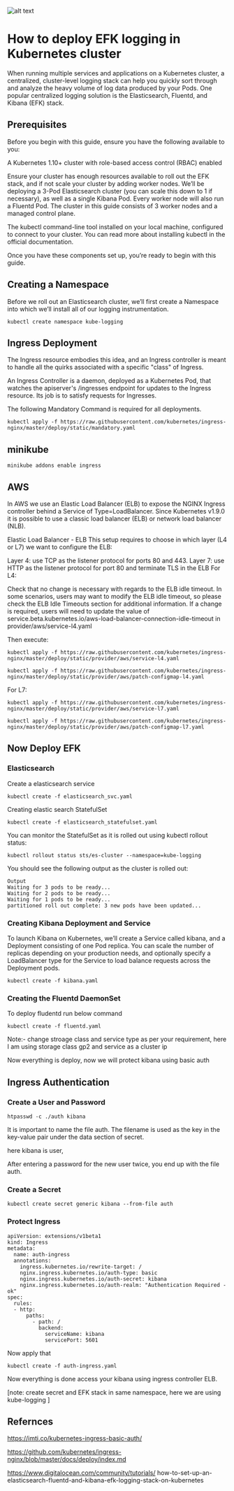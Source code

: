  ![alt text](https://blog.ptrk.io/content/images/size/w2000/2018/04/cover-1.png)

 # How to deploy EFK logging in Kubernetes cluster
 
 When running multiple services and applications on a Kubernetes cluster, a centralized, cluster-level logging stack can help you quickly sort through and analyze the heavy volume of log data produced by your Pods. One popular centralized logging solution is the Elasticsearch, Fluentd, and Kibana (EFK) stack.

 ## Prerequisites

Before you begin with this guide, ensure you have the following available to you:

A Kubernetes 1.10+ cluster with role-based access control (RBAC) enabled

Ensure your cluster has enough resources available to roll out the EFK stack, and if not scale your cluster by adding worker nodes. We’ll be deploying a 3-Pod Elasticsearch cluster (you can scale this down to 1 if necessary), as well as a single Kibana Pod. Every worker node will also run a Fluentd Pod. The cluster in this guide consists of 3 worker nodes and a managed control plane.

The kubectl command-line tool installed on your local machine, configured to connect to your cluster. You can read more about installing kubectl in the official documentation.

Once you have these components set up, you’re ready to begin with this guide.

## Creating a Namespace
Before we roll out an Elasticsearch cluster, we’ll first create a Namespace into which we’ll install all of our logging instrumentation.

```
kubectl create namespace kube-logging
```

## Ingress Deployment

The Ingress resource embodies this idea, and an Ingress controller is meant to handle all the quirks associated with a specific "class" of Ingress.

An Ingress Controller is a daemon, deployed as a Kubernetes Pod, that watches the apiserver's /ingresses endpoint for updates to the Ingress resource. Its job is to satisfy requests for Ingresses.

The following Mandatory Command is required for all deployments.

```
kubectl apply -f https://raw.githubusercontent.com/kubernetes/ingress-nginx/master/deploy/static/mandatory.yaml
```

## minikube

```
minikube addons enable ingress
```

## AWS

In AWS we use an Elastic Load Balancer (ELB) to expose the NGINX Ingress controller behind a Service of Type=LoadBalancer. Since Kubernetes v1.9.0 it is possible to use a classic load balancer (ELB) or network load balancer (NLB).

Elastic Load Balancer - ELB
This setup requires to choose in which layer (L4 or L7) we want to configure the ELB:

Layer 4: use TCP as the listener protocol for ports 80 and 443.
Layer 7: use HTTP as the listener protocol for port 80 and terminate TLS in the ELB
For L4:

Check that no change is necessary with regards to the ELB idle timeout. In some scenarios, users may want to modify the ELB idle timeout, so please check the ELB Idle Timeouts section for additional information. If a change is required, users will need to update the value of service.beta.kubernetes.io/aws-load-balancer-connection-idle-timeout in provider/aws/service-l4.yaml

Then execute:

```
kubectl apply -f https://raw.githubusercontent.com/kubernetes/ingress-nginx/master/deploy/static/provider/aws/service-l4.yaml

kubectl apply -f https://raw.githubusercontent.com/kubernetes/ingress-nginx/master/deploy/static/provider/aws/patch-configmap-l4.yaml
```
For L7:

```
kubectl apply -f https://raw.githubusercontent.com/kubernetes/ingress-nginx/master/deploy/static/provider/aws/service-l7.yaml

kubectl apply -f https://raw.githubusercontent.com/kubernetes/ingress-nginx/master/deploy/static/provider/aws/patch-configmap-l7.yaml
```
## Now Deploy EFK

### Elasticsearch

Create a elasticsearch service

```
kubectl create -f elasticsearch_svc.yaml
```

Creating elastic search StatefulSet

```
kubectl create -f elasticsearch_statefulset.yaml
```
You can monitor the StatefulSet as it is rolled out using kubectl rollout status:

```
kubectl rollout status sts/es-cluster --namespace=kube-logging
```
You should see the following output as the cluster is rolled out:

```
Output
Waiting for 3 pods to be ready...
Waiting for 2 pods to be ready...
Waiting for 1 pods to be ready...
partitioned roll out complete: 3 new pods have been updated...
```
### Creating Kibana Deployment and Service

To launch Kibana on Kubernetes, we’ll create a Service called kibana, and a Deployment consisting of one Pod replica. You can scale the number of replicas depending on your production needs, and optionally specify a LoadBalancer type for the Service to load balance requests across the Deployment pods.

```
kubectl create -f kibana.yaml
```

### Creating the Fluentd DaemonSet

To deploy fludentd run below command

```
kubectl create -f fluentd.yaml
```
Note:- change stroage class and service type as per your requirement, here I am  using storage class gp2 and service as a cluster ip

Now everything is deploy, now we will protect kibana using basic auth

## Ingress Authentication

### Create a User and Password

```
htpasswd -c ./auth kibana
```
It is important to name the file auth. The filename is used as the key in the key-value pair under the data section of secret.

here kibana is user,

After entering a password for the new user twice, you end up with the file auth.

### Create a Secret

```
kubectl create secret generic kibana --from-file auth
```

### Protect Ingress

```
apiVersion: extensions/v1beta1
kind: Ingress
metadata:
  name: auth-ingress
  annotations:
    ingress.kubernetes.io/rewrite-target: /
    nginx.ingress.kubernetes.io/auth-type: basic
    nginx.ingress.kubernetes.io/auth-secret: kibana
    nginx.ingress.kubernetes.io/auth-realm: "Authentication Required - ok"
spec:
  rules:
  - http:
      paths:
        - path: /
          backend:
            serviceName: kibana
            servicePort: 5601
```
Now apply that

```
kubectl create -f auth-ingress.yaml
```
Now everything is done access your kibana using ingress controller ELB.

[note: create secret and EFK stack in same namespace, here we are using kube-logging ]

## Refernces

https://imti.co/kubernetes-ingress-basic-auth/

https://github.com/kubernetes/ingress-nginx/blob/master/docs/deploy/index.md

https://www.digitalocean.com/community/tutorials/
how-to-set-up-an-elasticsearch-fluentd-and-kibana-efk-logging-stack-on-kubernetes

